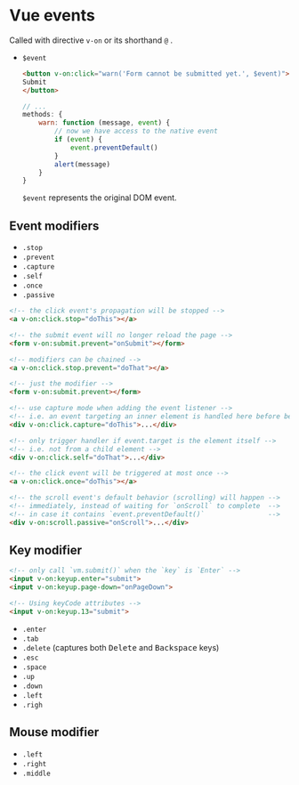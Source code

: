 # Vue events

Called with directive `v-on` or its shorthand `@` .

- `$event`

    ```html
    <button v-on:click="warn('Form cannot be submitted yet.', $event)">
    Submit
    </button>
    ```

    ```js
    // ...
    methods: {
        warn: function (message, event) {
            // now we have access to the native event
            if (event) {
                event.preventDefault()
            }
            alert(message)
        }
    }
    ```

    `$event` represents the original DOM event.

## Event modifiers

- `.stop`
- `.prevent`
- `.capture`
- `.self`
- `.once`
- `.passive`

```html
<!-- the click event's propagation will be stopped -->
<a v-on:click.stop="doThis"></a>

<!-- the submit event will no longer reload the page -->
<form v-on:submit.prevent="onSubmit"></form>

<!-- modifiers can be chained -->
<a v-on:click.stop.prevent="doThat"></a>

<!-- just the modifier -->
<form v-on:submit.prevent></form>

<!-- use capture mode when adding the event listener -->
<!-- i.e. an event targeting an inner element is handled here before being handled by that element -->
<div v-on:click.capture="doThis">...</div>

<!-- only trigger handler if event.target is the element itself -->
<!-- i.e. not from a child element -->
<div v-on:click.self="doThat">...</div>

<!-- the click event will be triggered at most once -->
<a v-on:click.once="doThis"></a>

<!-- the scroll event's default behavior (scrolling) will happen -->
<!-- immediately, instead of waiting for `onScroll` to complete  -->
<!-- in case it contains `event.preventDefault()`                -->
<div v-on:scroll.passive="onScroll">...</div>
```

## Key modifier

```html
<!-- only call `vm.submit()` when the `key` is `Enter` -->
<input v-on:keyup.enter="submit">
<input v-on:keyup.page-down="onPageDown">

<!-- Using keyCode attributes -->
<input v-on:keyup.13="submit">
```

- `.enter`
- `.tab`
- `.delete` (captures both <kbd>Delete</kbd> and <kbd>Backspace</kbd> keys)
- `.esc`
- `.space`
- `.up`
- `.down`
- `.left`
- `.righ`

## Mouse modifier

- `.left`
- `.right`
- `.middle`
